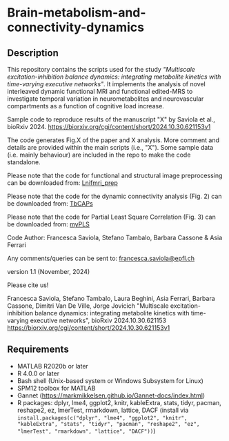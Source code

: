# Brain-metabolism-and-connectivity-dynamics

## Description
This repository contains the scripts used for the study _"Multiscale excitation-inhibition balance dynamics: integrating metabolite kinetics with time-varying executive networks"_.
It implements the analysis of novel interleaved dynamic functional MRI and functional edited-MRS to investigate temporal variation in neurometabolites and neurovascular compartments as a function of cognitive load increase. 

Sample code to reproduce results of the manuscript "X" by Saviola et al., bioRxiv 2024. https://biorxiv.org/cgi/content/short/2024.10.30.621153v1

The code generates Fig.X of the paper and X analysis. 
More comment and details are provided within the main scripts (i.e., "X"). 
Some sample data (i.e. mainly behaviour) are included in the repo to make the code standalone.  

Please note that the code for functional and structural image preprocessing can be downloaded from: [Lnifmri_prep](https://github.com/tambalostefano/lnifmri_prep)  

Please note that the code for the dynamic connectivity analysis (Fig. 2) can be downloaded from: [TbCAPs](https://github.com/MIPLabCH/TbCAPs)  

Please note that the code for Partial Least Square Correlation (Fig. 3) can be downloaded from: [myPLS](https://github.com/MIPLabCH/myPLS)


Code Author: Francesca Saviola, Stefano Tambalo, Barbara Cassone & Asia Ferrari

Any comments/queries can be sent to: francesca.saviola@epfl.ch

version 1.1 (November, 2024)

Please cite us! 

Francesca Saviola, Stefano Tambalo, Laura Beghini, Asia Ferrari, Barbara Cassone, Dimitri Van De Ville, Jorge Jovicich
"Multiscale excitation-inhibition balance dynamics: integrating metabolite kinetics with time-varying executive networks", bioRxiv 2024.10.30.621153
https://biorxiv.org/cgi/content/short/2024.10.30.621153v1


## Requirements
- MATLAB R2020b or later
- R 4.0.0 or later
- Bash shell (Unix-based system or Windows Subsystem for Linux)
- SPM12 toolbox for MATLAB
- Gannet (https://markmikkelsen.github.io/Gannet-docs/index.html)
- R packages: dplyr, lme4, ggplot2, knitr, kableExtra, stats, tidyr, pacman, reshape2, ez, lmerTest, rmarkdown, lattice, DACF (install via `install.packages(c("dplyr", "lme4", "ggplot2", "knitr", "kableExtra", "stats", "tidyr", "pacman", "reshape2", "ez", "lmerTest", "rmarkdown", "lattice", "DACF"))`)
